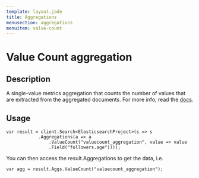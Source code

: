 ```yaml
---
template: layout.jade
title: Aggregations
menusection: aggregations
menuitem: value-count
---
```



# Value Count aggregation

## Description

A single-value metrics aggregation that counts the number of values that are extracted from the aggregated documents. For more info, read the [docs](http://www.elasticsearch.org/guide/en/elasticsearch/reference/current/search-aggregations-metrics-valuecount-aggregation.html).

## Usage

	var result = client.Search<ElasticsearchProject>(s => s
				.Aggregations(a => a
					.ValueCount("valuecount_aggregation", value => value
					.Field("followers.age"))));

You can then access the result.Aggregations to get the data, i.e.

	var agg = result.Aggs.ValueCount("valuecount_aggregation");
